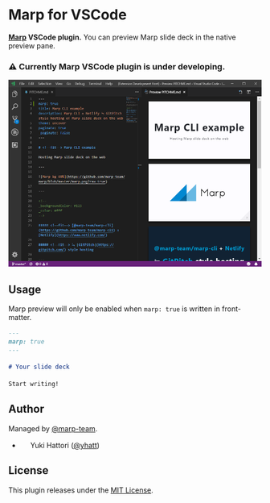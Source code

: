# Marp for VSCode

**[Marp](https://marp.app) VSCode plugin.** You can preview Marp slide deck in the native preview pane.

### :warning: Currently Marp VSCode plugin is under developing.

![](screenshot.png)

## Usage

Marp preview will only be enabled when `marp: true` is written in front-matter.

```markdown
---
marp: true
---

# Your slide deck

Start writing!
```

## Author

Managed by [@marp-team](https://github.com/marp-team).

- <img src="https://github.com/yhatt.png" width="16" height="16"/> Yuki Hattori ([@yhatt](https://github.com/yhatt))

## License

This plugin releases under the [MIT License](LICENSE).
